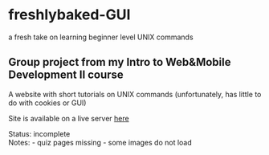 # freshlybaked-GUI
a fresh take on learning beginner level UNIX commands

<h2>Group project from my Intro to Web&Mobile Development II course</h2>
<p>A website with short tutorials on UNIX commands (unfortunately, has little to do with cookies or GUI)</p>
<p>Site is available on a live server <a href="https://people.rit.edu/~eec5213/ISTE240/the-site/index.php" target=_blank>here</a></p>
Status: incomplete</br>
Notes:
- quiz pages missing
- some images do not load
